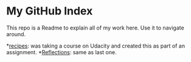 # My GitHub Index
This repo is a Readme to explain all of my work here. Use it to navigate around.

*[recipes](https://github.com/EstebanDalelR/recipes):
was taking a course on Udacity and created this as part of an assignment.
*[Reflections](https://github.com/EstebanDalelR/Reflections):
same as last one. 
